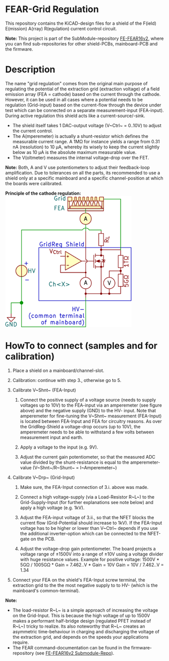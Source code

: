 # FEAR-Grid Regulation
This repository contains the KiCAD-design files for a shield of the F(ield) E(mission) A(rray) R(egulation) current control circuit.


**Note:** This project is part of the SubModule-repository [FE-FEAR16v2][FE-FEAR16v2-SubmoduleRepo], where you can find sub-repositories for other shield-PCBs, mainboard-PCB and the firmware.

# Description
The name "grid regulation" comes from the original main purpose of regulating the potential of the extraction grid (extraction voltage) of a field emission array (FEA = cathode) based on the current through the cathode. However, it can be used in all cases where a potential needs to be regulation (Grid-input) based on the current-flow through the device under test which can be connected on a separate measurement-input (FEA-input). During active regulation this shield acts like a current-source/-sink.

- The shield itself takes 1 DAC-output voltage (V~Ctrl~ = 0..10V) to adjust the current control.
- The A(mperemeter) is actually a shunt-resistor which defines the measurable current range. A 1MΩ for instance yields a range from 0.31 nA (resolution) to 10 µA, whereby its wisely to keep the current slightly below as 10 µA is the absolute maximum measurable value.
- The V(oltmeter) measures the internal voltage-drop over the FET.

**Note:** Both, A and V use potentiometers to adjust their feedback-loop amplification. Due to tolerances on all the parts, its recommended to use a shield only at a specific mainboard and a specific channel-position at which the boards were calibrated.




**Principle of the cathode regulation:**
<img src="images/GridReg-FuncPrinciple.png" alt="Principle of the regulation" width="400">


# HowTo to connect (samples and for calibration)
1. Place a shield on a mainboard/channel-slot.

2. Calibration: continue with step 3., otherwise go to 5.

3. Calibrate V~Shnt~ (FEA-Input)

    1. Connect the positive supply of a voltage source (needs to supply voltages up to 10V) to the FEA-input via an amperemeter (see figure above) and the negative supply (GND) to the HV- input. Note that amperemeter for fine-tuning the V~Shnt~ measurement (FEA-Input) is located between FEA-Input and FEA for circuitry reasons. As over the GridReg-Shield a voltage-drop occurs (up to 10V), the amperemeter needs to be able to withstand a few volts between measurement input and earth.

    2. Apply a voltage to the input (e.g. 9V).

    3. Adjust the current gain potentiometer, so that the measured ADC value divided by the shunt-resistance is equal to the amperemeter-value (V~Shnt~/R~Shunt~ = I~Amperemeter~)

4. Calibrate V~Drp~ (Grid-Input)

    1. Make sure, the FEA-Input connection of 3.i. above was made.

    2. Connect a high voltage-supply (via a Load-Resistor R~L~) to the Grid-Supply-Input (for further explanations see note below) and apply a high voltage (e.g. 1kV).

    3. Adjust the FEA-input voltage of 3.ii., so that the NFET blocks the current flow (Grid-Potential should increase to 1kV). If the FEA-Input voltage has to be higher or lower than V~Ctrl~ depends if you use the additional inverter-option which can be connected to the NFET-gate on the PCB.

    4. Adjust the voltage-drop gain potentiometer. The board projects a voltage range of &pm;1500V into a range of &pm;10V using a voltage divider with huge resistance values. Example for positive voltage:
    1500V * 5GΩ / 1005GΩ * Gain = 7.462..V * Gain = 10V
    Gain = 10V / 7.462..V = 1.34

5. Connect your FEA on the shield's FEA-Input screw terminal, the extraction grid to the the most negative supply to to HV- (which is the mainboard's common-terminal).


**Note:**
- The load-resistor R~L~ is a simple approach of increasing the voltage on the Grid-Input. This is because the high voltage of up to 1500V makes a  performant half-bridge design (regulated PFET instead of R~L~) tricky to realize. Its also noteworthy that R~L~ creates an asymmetric time-behaviour in charging and discharging the voltage of the extraction grid, and depends on the speeds your applications require.
- The FEAR command-documentation can be found in the firmware-repository (see [FE-FEAR16v2 Submodule-Repo][FE-FEAR16v2-SubmoduleRepo]).


[FE-FEAR16v2-SubmoduleRepo]: https://github.com/Dephrilibrium/FE-FEAR16v2